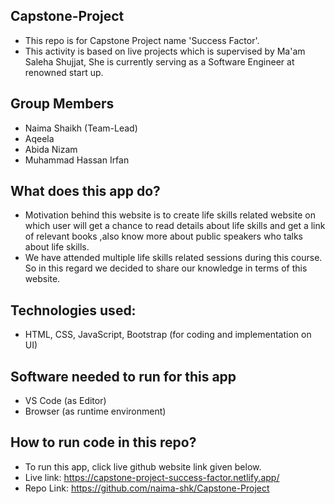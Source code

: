 
## Capstone-Project
- This repo is for Capstone Project name 'Success Factor'.
- This activity is based on  live projects which is supervised by Ma'am Saleha Shujjat, She is currently serving as a Software Engineer at renowned start up. 

## Group Members
- Naima Shaikh (Team-Lead)
- Aqeela
- Abida Nizam 
- Muhammad Hassan Irfan

## What does this app do?
- Motivation behind this website is to create life skills related website on which user will get a chance  to read details about life skills and get  a link of relevant books ,also know more about public speakers who talks about life skills.
- We have attended  multiple  life skills related sessions during this course. So in this regard we decided to share our knowledge in terms of this website.

## Technologies used:
- HTML, CSS, JavaScript, Bootstrap  (for coding and implementation on UI)
## Software needed to run for this app
- VS Code (as Editor)
- Browser (as runtime environment)
## How to run code in this repo?
- To run this app, click live github website link given below.
- Live link: https://capstone-project-success-factor.netlify.app/
- Repo Link: https://github.com/naima-shk/Capstone-Project


